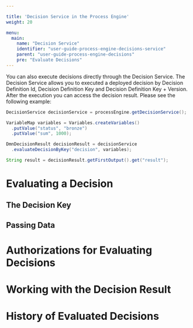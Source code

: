 ```yaml
---

title: 'Decision Service in the Process Engine'
weight: 20

menu:
  main:
    name: "Decision Service"
    identifier: "user-guide-process-engine-decisions-service"
    parent: "user-guide-process-engine-decisions"
    pre: "Evaluate Decisions"
---
```


You can also execute decisions directly through the Decision Service. The
Decision Service allows you to executed a deployed decision by Decision
Definition Id, Decision Definition Key and Decision Definition Key + Version.
After the execution you can access the decision result. Please see the
following example:

```java
DecisionService decisionService = processEngine.getDecisionService();

VariableMap variables = Variables.createVariables()
  .putValue("status", "bronze")
  .putValue("sum", 1000);

DmnDecisionResult decisionResult = decisionService
  .evaluateDecisionByKey("decision", variables);

String result = decisionResult.getFirstOutput().get("result");
```

# Evaluating a Decision

## The Decision Key

## Passing Data

# Authorizations for Evaluating Decisions

# Working with the Decision Result

# History of Evaluated Decisions
